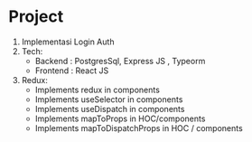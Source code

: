 # Project

1. Implementasi Login Auth
1. Tech:
   - Backend : PostgresSql, Express JS , Typeorm
   - Frontend : React JS
1. Redux:
   - Implements redux in components
   - Implements useSelector in components
   - Implements useDispatch in components
   - Implements mapToProps in HOC/components
   - Implements mapToDispatchProps in HOC / components
